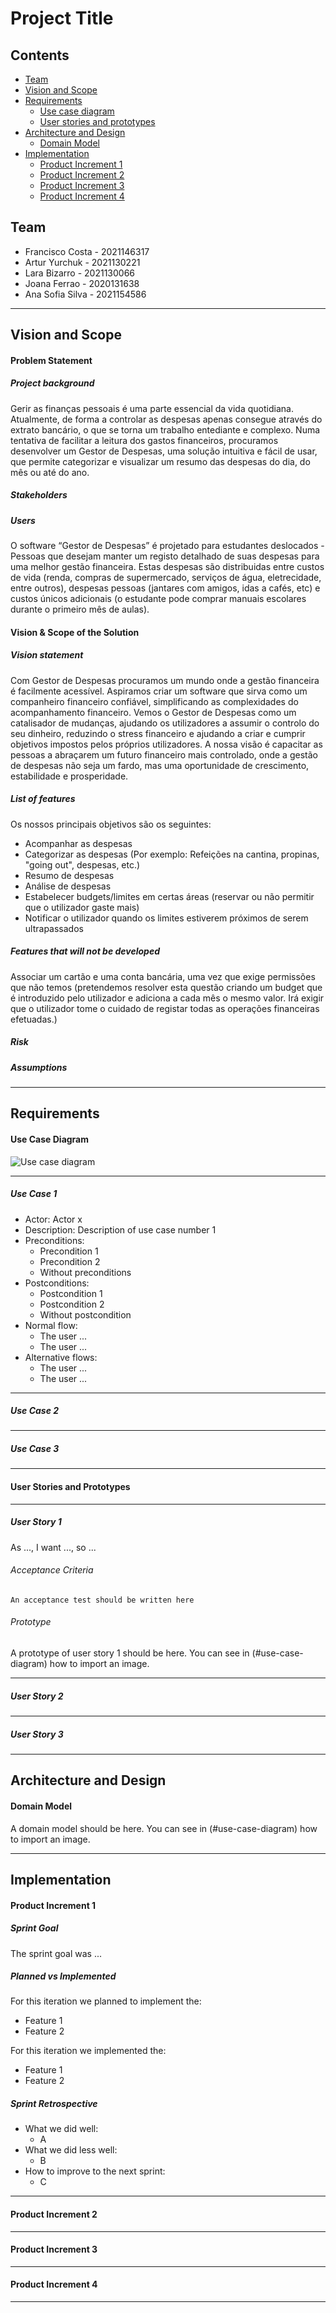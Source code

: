 # Project Title

## Contents

- [Team](#team)
- [Vision and Scope](#vision-and-scope)
- [Requirements](#requirements)
    - [Use case diagram](#use-case-diagram)
    - [User stories and prototypes](#user-stories-and-prototypes)
- [Architecture and Design](#architecture-and-design)
    - [Domain Model](#domain-model)
- [Implementation](#implementation)
    - [Product Increment 1](#product-increment-1)
    - [Product Increment 2](#product-increment-2)
    - [Product Increment 3](#product-increment-3)
    - [Product Increment 4](#product-increment-4)

## Team

- Francisco Costa - 2021146317
- Artur Yurchuk - 2021130221
- Lara Bizarro - 2021130066
- Joana Ferrao - 2020131638
- Ana Sofia Silva - 2021154586

***

## Vision and Scope

#### Problem Statement

##### Project background


Gerir as finanças pessoais é uma parte essencial da vida quotidiana. Atualmente, de forma a controlar as despesas apenas
consegue através do extrato bancário, o que se torna um trabalho entediante e complexo. Numa tentativa de facilitar a
leitura dos gastos financeiros, procuramos desenvolver um Gestor de Despesas, uma solução intuitiva e fácil de usar, que
permite categorizar e visualizar um resumo das despesas do dia, do mês ou até do ano.

##### Stakeholders


##### Users

O software “Gestor de Despesas” é projetado para estudantes deslocados - Pessoas que desejam
manter um registo detalhado de suas despesas para uma melhor gestão financeira. Estas despesas são distribuidas entre custos de vida (renda, compras de supermercado, serviços de água, eletrecidade, entre outros), despesas pessoas (jantares com amigos, idas a cafés, etc) e custos únicos adicionais (o estudante pode comprar manuais escolares durante o primeiro mês de aulas).



#### Vision & Scope of the Solution

##### Vision statement

Com Gestor de Despesas procuramos um mundo onde a gestão financeira é facilmente acessível. Aspiramos criar um software
que sirva como um companheiro financeiro confiável, simplificando as complexidades do acompanhamento financeiro.
Vemos o Gestor de Despesas como um catalisador de mudanças, ajudando os utilizadores a assumir o controlo do seu
dinheiro, reduzindo o stress financeiro e ajudando a criar e cumprir objetivos impostos pelos próprios utilizadores.
A nossa visão é capacitar as pessoas a abraçarem um futuro financeiro mais controlado, onde a gestão de despesas não
seja um fardo, mas uma oportunidade de crescimento, estabilidade e prosperidade.

##### List of features

Os nossos principais objetivos são os seguintes:

- Acompanhar as despesas
- Categorizar as despesas (Por exemplo: Refeições na cantina, propinas, "going out", despesas, etc.)
- Resumo de despesas
- Análise de despesas
- Estabelecer budgets/limites em certas áreas (reservar ou não permitir que o utilizador gaste mais)
- Notificar o utilizador quando os limites estiverem próximos de serem ultrapassados  

##### Features that will not be developed

Associar um cartão e uma conta bancária, uma vez que exige permissões que não temos (pretendemos resolver esta questão criando um budget que é introduzido pelo utilizador e adiciona a cada mês o mesmo valor. Irá exigir que o utilizador tome o cuidado de registar todas as operações financeiras efetuadas.)

##### Risk

##### Assumptions

***

## Requirements

#### Use Case Diagram

![Use case diagram](imgs/UML_use_case_example-800x707.png)

***

##### Use Case 1

- Actor: Actor x
- Description: Description of use case number 1
- Preconditions:
    - Precondition 1
    - Precondition 2
    - Without preconditions
- Postconditions:
    - Postcondition 1
    - Postcondition 2
    - Without postcondition
- Normal flow:
    - The user ...
    - The user ...
- Alternative flows:
    - The user ...
    - The user ...

***

##### Use Case 2

***

##### Use Case 3

***

#### User Stories and Prototypes

***

##### User Story 1

As ..., I want ..., so ...

###### Acceptance Criteria

```
An acceptance test should be written here
```

###### Prototype

A prototype of user story 1 should be here. You can see in (#use-case-diagram) how to import an image.

***

##### User Story 2

***

##### User Story 3

***

## Architecture and Design

#### Domain Model

A domain model should be here. You can see in (#use-case-diagram) how to import an image.

***

## Implementation

#### Product Increment 1

##### Sprint Goal

The sprint goal was ...

##### Planned vs Implemented

For this iteration we planned to implement the:

- Feature 1
- Feature 2

For this iteration we implemented the:

- Feature 1
- Feature 2

##### Sprint Retrospective

- What we did well:
    - A
- What we did less well:
    - B
- How to improve to the next sprint:
    - C

***

#### Product Increment 2

***

#### Product Increment 3

***

#### Product Increment 4

***
